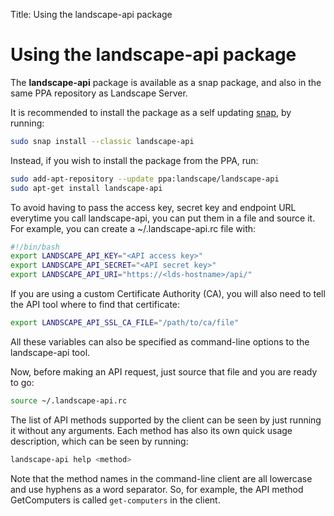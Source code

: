 Title: Using the landscape-api package

# Using the landscape-api package

The **landscape-api** package is available as a snap package, and also in the same PPA repository as Landscape Server.

It is recommended to install the package as a self updating [snap](https://ubuntu.com/core/services/guide/snaps-intro), by running:

```bash
sudo snap install --classic landscape-api
```

Instead, if you wish to install the package from the PPA, run:

```bash
sudo add-apt-repository --update ppa:landscape/landscape-api
sudo apt-get install landscape-api
```

To avoid having to pass the access key, secret key and endpoint URL everytime you call landscape-api, you can put them in a file and source it. For example, you can create a ~/.landscape-api.rc file with:

```bash
#!/bin/bash
export LANDSCAPE_API_KEY="<API access key>"
export LANDSCAPE_API_SECRET="<API secret key>"
export LANDSCAPE_API_URI="https://<lds-hostname>/api/"
```

If you are using a custom Certificate Authority (CA), you will also need to tell the API tool where to find that certificate:

```bash
export LANDSCAPE_API_SSL_CA_FILE="/path/to/ca/file"
```

All these variables can also be specified as command-line options to the landscape-api tool.

Now, before making an API request, just source that file and you are ready to go:

```bash
source ~/.landscape-api.rc
```

The list of API methods supported by the client can be seen by just running it without any arguments. Each method has also its own quick usage description, which can be seen by running:

```bash
landscape-api help <method>
```

Note that the method names in the command-line client are all lowercase and use hyphens as a word separator. So, for example, the API method GetComputers is called `get-computers` in the client.
